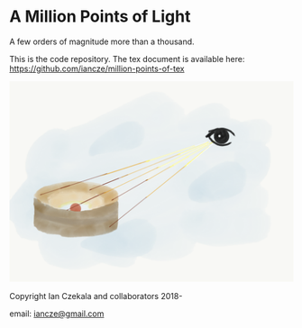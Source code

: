 # A Million Points of Light
A few orders of magnitude more than a thousand.

This is the code repository. The tex document is available here: https://github.com/iancze/million-points-of-tex

![Logo](logo.png)

Copyright Ian Czekala and collaborators 2018-

email: iancze@gmail.com
